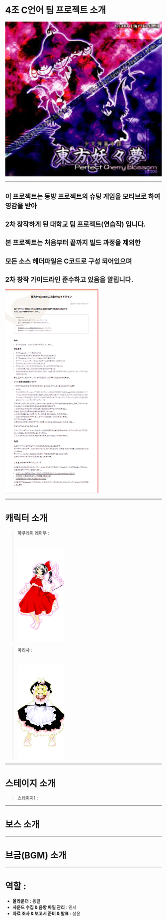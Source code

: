 # 4조 C언어 팀 프로젝트 소개

<img src="4조팀플/readme.jpg" alt="이미지 설명" width="600">

---

## 이 프로젝트는 동방 프로젝트의 슈팅 게임을 모티브로 하여 영감을 받아
## 2차 창작하게 된 대학교 팀 프로젝트(연습작) 입니다.
## 본 프로젝트는 처음부터 끝까지 빌드 과정을 제외한
## 모든 소스 헤더파일은 C코드로 구성 되어있으며

## 2차 창작 가이드라인 준수하고 있음을 알립니다.

<img src="4조팀플/2차 창작 가이드라인.JPG" alt="가이드라인 설명" width="300">

---

# 캐릭터 소개

> **하쿠레이 레이무** :
> #
>   <img src="4조팀플/하쿠레이 레이무.png" alt="무녀" width="150">

> **마리사** :
> #
>   <img src="4조팀플/마리사.png" alt="마법사" width="150">

---

# 스테이지 소개

> **스테이지1** :

---

# 보스 소개

---


# 브금(BGM) 소개

---

# 역할 :
- **올라운더** : 동필
- **사운드 수집 & 음향 파일 관리** : 민서
- **자료 조사 & 보고서 준비 & 발표** : 성윤
